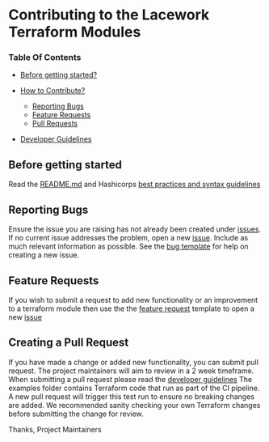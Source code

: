 # Contributing to the Lacework Terraform Modules

### Table Of Contents

* [Before getting started?](#before-getting-started)

* [How to Contribute?](#how-can-i-contribute)
    * [Reporting Bugs](#reporting-bugs)
    * [Feature Requests](#feature-requests)
    * [Pull Requests](#creating-a-pull-request)

* [Developer Guidelines](/DEVELOPER_GUIDELINES.md)


## Before getting started

Read the [README.md](README.md) and
 Hashicorps [best practices and syntax guidelines](https://www.terraform.io/docs/configuration/index.html)

## Reporting Bugs

Ensure the issue you are raising has not already been created under [issues](https://github.com/lacework/terraform-azure-config/issues).
If no current issue addresses the problem, open a new [issue](https://github.com/lacework/terraform-azure-config/issues/new).
Include as much relevant information as possible. See the [bug template](https://github.com/lacework/terraform-azure-config/blob/main/.github/ISSUE_TEMPLATE/bug_report.md) for help on creating a new issue.

## Feature Requests

If you wish to submit a request to add new functionality or an improvement to a terraform module then use the the [feature request](https://github.com/lacework/terraform-azure-config/blob/main/.github/ISSUE_TEMPLATE/feature_request.md) template to 
open a new [issue](https://github.com/lacework/terraform-azure-config/issues/new)

## Creating a Pull Request

If you have made a change or added new functionality, you can submit pull request. The project maintainers will aim to review in a 2 week timeframe. When submitting a pull request please read the [developer guidelines](/DEVELOPER_GUIDELINES.md)
The examples folder contains Terraform code that run as part of the CI pipeline. A new pull request will trigger this test run to ensure no breaking changes are added. We recommended sanity checking your own Terraform changes before submitting the change for review.


Thanks,
Project Maintainers
